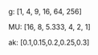g:  [1,    4,    9,     16,   64,   256]

MU: [16,   8,    5.333, 4,    2,    1]

ak: [0.1,0.15,0.2,0.25,0.3]
